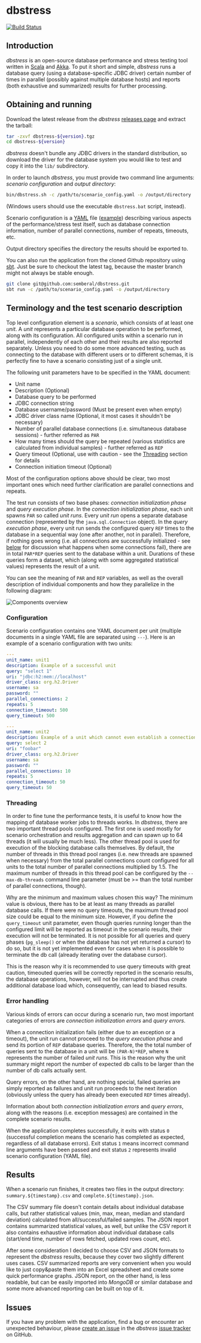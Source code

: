 # dbstress
[![Build Status](https://travis-ci.org/semberal/dbstress.svg?branch=master)](https://travis-ci.org/semberal/dbstress)

## Introduction

_dbstress_ is an open-source database performance and stress testing tool written in [Scala](http://www.scala-lang.org/) and [Akka](http://akka.io). To put it short and simple, _dbstress_ runs a database query (using a database-specific JDBC driver) certain number of times in parallel (possibly against multiple database hosts) and reports (both exhaustive and summarized) results for further processing.


## Obtaining and running

Download the latest release from the _dbstress_ [releases page](https://github.com/semberal/dbstress/releases) and extract the tarball:

```bash
tar -zxvf dbstress-${version}.tgz
cd dbstress-${version}
```

_dbstress_ doesn't bundle any JDBC drivers in the standard distribution, so download the driver for the database system you would like to test and copy it into the `lib/` subdirectory. 

<!-- Consult the relevant _dbstress_ [wiki page]() for links to various common drivers. -->

In order to launch _dbstress_, you must provide two command line arguments: _scenario configuration_ and _output directory_:

```bash
bin/dbstress.sh -c /path/to/scenario_config.yaml -o /output/directory
```
(Windows users should use the executable `dbstress.bat` script, instead).

Scenario configuration is a [YAML](http://www.yaml.org/start.html) file ([example](https://github.com/semberal/dbstress/blob/master/src/test/resources/config1.yaml)) describing various aspects of the performance/stress test itself, such as database connection information, number of parallel connections, number of repeats, timeouts, etc.

Output directory specifies the directory the results should be exported to.

You can also run the application from the cloned Github repository using [sbt](http://scala-sbt.org). Just be sure to checkout the latest tag, because the master branch might not always be stable enough.

```bash
git clone git@github.com:semberal/dbstress.git
sbt run -c /path/to/scenario_config.yaml -o /output/directory
```

## Terminology and the test scenario description

Top level configuration element is a _scenario_, which consists of at least one _unit_. 
A _unit_ represents a particular database operation to be performed, along with its configuration.
All configured units within a scenario run in parallel, independently of each other and their results are also reported separately. Unless you need to do some more advanced testing, such as connecting to the database with different users or to different schemas, it is perfectly fine to have a scenario consisting just of a single unit.

The following unit parameters have to be specified in the YAML document:

* Unit name
* Description (Optional)
* Database query to be performed
* JDBC connection string
* Database username/password (Must be present even when empty)
* JDBC driver class name (Optional, it most cases it shouldn't be necessary)
* Number of parallel database connections (i.e. simultaneous database sessions) - further referred as `PAR`
* How many times should the query be repeated (various statistics are calculated from individual samples) - further referred as `REP`
* Query timeout (Optional, use with caution - see the [Threading](#threading) section for details
* Connection initiation timeout (Optional)

Most of the configuration options above should be clear, two most important ones which need further clarification are parallel connections and repeats.

The test run consists of two base phases: _connection initialization phase_ and _query execution phase_. In the _connection initialization phase_, each unit spawns `PAR` so called _unit runs_. Every _unit run_ opens a separate database connection (represented by the `java.sql.Connection` object). In the _query execution phase_, every unit run sends the configured query `REP` times to the database in a sequential way (one after another, not in parallel). Therefore, if nothing goes wrong (i.e. all connections are successfully initialized - see [below](#error-handling) for discussion what happens when some connections fail), there are in total `PAR*REP` queries sent to the database within a unit. Durations of these queries form a dataset, which (along with some aggregated statistical values) represents the result of a unit.

You can see the meaning of `PAR` and `REP` variables, as well as the overall description of individual components and how they parallelize in the following diagram:

![Components overview](images/Terminology.png?raw=true)


### Configuration

Scenario configuration contains one YAML document per unit (multiple documents in a single YAML file are separated using `---`). Here is an example of a scenario configuration with two units:
	
```yaml
---
unit_name: unit1
description: Example of a successful unit
query: "select 1"
uri: "jdbc:h2:mem://localhost"
driver_class: org.h2.Driver
username: sa
password: ""
parallel_connections: 2
repeats: 5
connection_timeout: 500
query_timeout: 500

---
unit_name: unit2
description: Example of a unit which cannot even establish a connection (wrong uri string)
query: select 2
uri: "foobar"
driver_class: org.h2.Driver
username: sa
password: ""
parallel_connections: 10
repeats: 5
connection_timeout: 50
query_timeout: 50
```

### Threading
In order to fine tune the performance tests, it is useful to know how the mapping of database worker jobs to threads works. In _dbstress_, there are two important thread pools configured. The first one is used mostly for scenario orchestration and results aggregation and can spawn up to 64 threads (it will usually be much less). The other thread pool is used for execution of the blocking database calls themselves. By default, the number of threads in this thread pool ranges (i.e. new threads are spawned when necessary) from the total parallel connections count configured for all units to the total number of parallel connections multiplied by 1.5. The maximum number of threads in this thread pool can be configured by the `--max-db-threads` command line parameter (must be >= than the total number of parallel connections, though).

Why are the minimum and maximum values chosen this way? The minimum value is obvious, there has to be at least as many threads as parallel database calls. If there were no query timeouts, the maximum thread pool size could be equal to the minimum size. However, if you define the `query_timeout` unit parameter, even though queries running longer than the configured limit will be reported as timeout in the scenario results, their execution will not be terminated. It is not possible for all queries and query phases (`pg_sleep()` or when the database has not yet returned a cursor) to do so, but it is not yet implemented even for cases when it is possible to terminate the db call (already iterating over the database cursor).

This is the reason why it is recommended to use query timeouts with great caution, timeouted queries will be correctly reported in the scenario results, the database operations, however, will not be interrupted and thus create additional database load which, consequently, can lead to biased results.

### Error handling

Various kinds of errors can occur during a scenario run, two most important categories of errors are _connection initialization errors_ and _query errors_.

When a connection initialization fails (either due to an exception or a timeout), the unit run cannot proceed to the _query execution phase_ and send its portion of `REP` database queries. Therefore, the the total number of queries sent to the database in a unit will be `(PAR-N)*REP`, where `N` represents the number of failed _unit runs_. This is the reason why the unit summary might report the number of expected db calls to be larger than the number of db calls actually sent.

Query errors, on the other hand, are nothing special, failed queries are simply reported as failures and unit run proceeds to the next iteration (obviously unless the query has already been executed `REP` times already).

Information about both _connection initialization errors_ and _query errors_, along with the reasons (i.e. exception messages) are contained in the complete scenario results.

When the application completes successfully, it exits with status `0` (successful completion means the scenario has completed as expected, regardless of all database errors). Exit status `1` means incorrect command line arguments have been passed and exit status `2` represents invalid scenario configuration (YAML file). 

## Results

When a scenario run finishes, it creates two files in the output directory: `summary.${timestamp}.csv` and `complete.${timestamp}.json`.

The CSV summary file doesn't contain details about individual database calls, but rather statistical values (min, max, mean, median and standard deviation) calculated from all/successful/failed samples. The JSON report contains summarized statistical values, as well, but unlike the CSV report it also contains exhaustive information about individual database calls (start/end time, number of rows fetched, updated rows count, etc).

After some consideration I decided to choose CSV and JSON formats to represent the _dbstress_ results, because they cover two slightly different uses cases. CSV summarized reports are very convenient when you would like to just copy&paste them into an Excel spreadsheet and create some quick performance graphs. JSON report, on the other hand, is less readable, but can be easily imported into _MongoDB_ or similar database and some more advanced reporting can be built on top of it.

## Issues
If you have any problem with the application, find a bug or encounter an unexpected behaviour, please [create an issue](https://github.com/semberal/dbstress/issues/new) in the _dbstress_ [issue tracker](https://github.com/semberal/dbstress/issues) on GitHub.

<!--
## Roadmap

### 2.0
Main theme of the 2.0 release will be distributed testing. It is often the case you have several workers and you would
like to point them all 
-->

<!--
## Technical description

_dbstress_ is written in the Scala programming language and is implemented using Akka actors. The following diagram describes the actor hierarchy:

![dbstress actors](./images/Actors.png)
-->

<!--
## F.A.Q.

### Does dbstress support non-relational databases, such as MongoDB, as well?
 
Unfortunately, it doesn't. Currently _dbstress_ only supports JDBC access and there is no plan implement support for non-JDBC databases. Community contributions are always welcome, though.
-->
